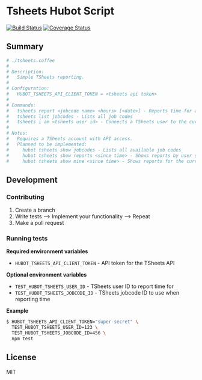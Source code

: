 # Tsheets Hubot Script

[![Build Status](https://travis-ci.org/Springworks/hubot-tsheets.png?branch=master)](https://travis-ci.org/Springworks/hubot-tsheets)
[![Coverage Status](https://coveralls.io/repos/Springworks/hubot-tsheets/badge.png?branch=master)](https://coveralls.io/r/Springworks/hubot-tsheets?branch=master)

## Summary

```coffee
# ./tsheets.coffee
#
# Description:
#   Simple TSheets reporting.
#
# Configuration:
#   HUBOT_TSHEETS_API_CLIENT_TOKEN = <tsheets api token>
#
# Commands:
#   tsheets report <jobcode name> <hours> [<date>] - Reports time for a specific job code
#   tsheets list jobcodes - Lists all job codes
#   tsheets i am <tsheets user id> - Connects a TSheets user to the current Hubot user
#
# Notes:
#   Requires a TSheets account with API access.
#   Planned to be implemented:
#     hubot tsheets show jobcodes - Lists all available job codes
#     hubot tsheets show reports <since time> - Shows reports by user since the specified time
#     hubot tsheets show mine <since time> - Shows reports for the current user

```

## Development

### Contributing

1. Create a branch
2. Write tests --> Implement your functionality --> Repeat
3. Make a pull request

### Running tests

**Required environment variables**

- `HUBOT_TSHEETS_API_CLIENT_TOKEN` - API token for the TSheets API

**Optional environment variables**

- `TEST_HUBOT_TSHEETS_USER_ID` - TSheets user ID to report time for
- `TEST_HUBOT_TSHEETS_JOBCODE_ID` - TSheets jobcode ID to use when reporting time

**Example**
```sh
$ HUBOT_TSHEETS_API_CLIENT_TOKEN="super-secret" \
  TEST_HUBOT_TSHEETS_USER_ID=123 \
  TEST_HUBOT_TSHEETS_JOBCODE_ID=456 \
  npm test
```

## License

MIT
